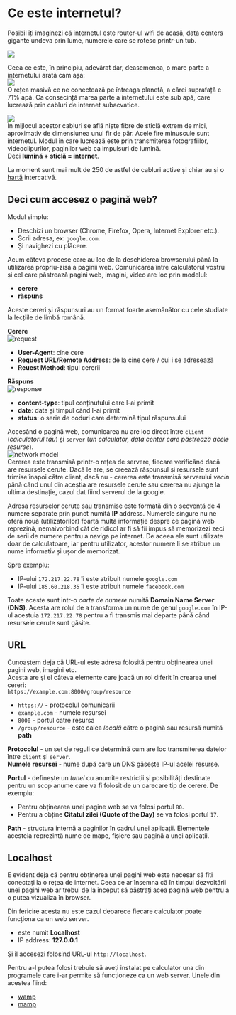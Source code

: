 # Ce este internetul?

​​Posibil îți imaginezi că internetul este router-ul wifi de acasă, data centers gigante undeva prin lume, numerele care se rotesc printr-un tub.

![](/images/hww/the-internet-imagined.jpg)

Ceea ce este, în principiu, adevărat dar, deasemenea, o mare parte a internetului arată cam așa:  
![](/images/hww/the-internet.jpg)  
​​O rețea masivă ce ne conectează pe întreaga planetă, a cărei suprafață e 71% apă. Ca consecință marea parte a internetului este sub apă, care lucrează prin cabluri de internet subacvatice.

![](/images/hww/cable.jpg)  
În mijlocul acestor cabluri se află niște fibre de sticlă extrem de mici, aproximativ de dimensiunea unui fir de păr. Acele fire minuscule sunt internetul. Modul în care lucrează este prin transmiterea fotografiilor, videoclipurilor, paginilor web ca impulsuri de lumină.  
Deci **lumină + sticlă = internet**.

La moment sunt mai mult de 250 de astfel de cabluri active și chiar au și o [hartă](http://submarine-cable-map-2015.telegeography.com/) intercativă.

## Deci cum accesez o pagină web?

Modul simplu:

* Deschizi un browser \(Chrome, Firefox, Opera, Internet Explorer etc.\).
* Scrii adresa, ex: `google.com`.
* Și navighezi cu plăcere.

Acum câteva procese care au loc de la deschiderea browserului până la utilizarea propriu-zisă a paginii web. Comunicarea între calculatorul vostru și cel care păstrează pagini web, imagini, video are loc prin modelul:

* **cerere**
* **răspuns**

Aceste cereri și răspunsuri au un format foarte asemănător cu cele studiate la lecțiile de limbă română.

**Cerere**  
![request](/images/hww/request.jpg)

* **User-Agent**: cine cere
* **Request URL/Remote Address**: de la cine cere / cui i se adresează
* **Reuest Method**: tipul cererii

**Răspuns**  
![response](/images/hww/response.jpg)

* **content-type**: tipul conținutului care l-ai primit
* **date**: data și timpul când l-ai primit
* **status**: o serie de coduri care determină tipul răspunsului

Accesând o pagină web, comunicarea nu are loc direct între `client` \(_calculatorul tău_\) și `server` \(_un calculator, data center care păstrează acele resurse_\).  
![network model](/images/hww/network.jpg)  
Cererea este transmisă printr-o rețea de servere, fiecare verificând dacă are resursele cerute. Dacă le are, se creează răspunsul și resursele sunt trimise înapoi către client, dacă nu - cererea este transmisă serverului _vecin_ până când unul din aceștia are resursele cerute sau cererea nu ajunge la ultima destinație, cazul dat fiind serverul de la google.

Adresa resurselor cerute sau transmise este formată din o secvență de 4 numere separate prin punct numită **IP** address. Numerele singure nu ne oferă nouă \(utilizatorilor\) foartă multă informație despre ce pagină web reprezină, nemaivorbind cât de ridicol ar fi să fii impus să memorizezi zeci de serii de numere pentru a naviga pe internet. De aceea ele sunt utilizate doar de calculatoare, iar pentru utilizator, acestor numere li se atribue un nume informativ și ușor de memorizat.

Spre exemplu:

* IP-ului `172.217.22.78` îi este atribuit numele `google.com`
* IP-ului `185.60.218.35` îi este atribuit numele `facebook.com`

Toate aceste sunt intr-o _carte de numere_ numită **Domain Name Server \(DNS\)**. Acesta are rolul de a transforma un nume de genul `google.com` în IP-ul acestuia `172.217.22.78` pentru a fi transmis mai departe până când resursele cerute sunt găsite.

## URL

Cunoaștem deja că URL-ul este adresa folosită pentru obținearea unei pagini web, imagini etc.  
Acesta are și el câteva elemente care joacă un rol diferit în crearea unei cereri:  
`https://example.com:8000/group/resource`

* `https://` - protocolul comunicarii
* `example.com` - numele resursei
* `8000` - portul catre resursa
* `/group/resource` - este calea _locală_ către o pagină sau resursă numită **path**

**Protocolul** - un set de reguli ce determină cum are loc transmiterea datelor între `client` și `server`.  
**Numele resursei** - nume după care un DNS găsește IP-ul acelei resurse.

**Portul** - definește un _tunel_ cu anumite restricții și posibilități destinate pentru un scop anume care va fi folosit de un oarecare tip de cerere. De exemplu:

* Pentru obținearea unei pagine web se va folosi portul `80`.   
* Pentru a obține **Citatul zilei \(Quote of the Day\)** se va folosi portul `17`.

**Path** - structura internă a paginilor în cadrul unei aplicații. Elementele acesteia reprezintă nume de mape, fișiere sau pagină a unei aplicații.

## Localhost

E evident deja că pentru obținerea unei pagini web este necesar să fiți conectați la o rețea de internet. Ceea ce ar însemna că în timpul dezvoltării unei pagini web ar trebui de la început să păstrați acea pagină web pentru a o putea vizualiza în browser.

Din fericire acesta nu este cazul deoarece fiecare calculator poate funcționa ca un web server.

* este numit **Localhost**
* IP address: **127.0.0.1**

Și îl accesezi folosind URL-ul `http://localhost`.

Pentru a-l putea folosi trebuie să aveți instalat pe calculator una din programele care i-ar permite să funcționeze ca un web server. Unele din acestea fiind:

* [wamp](http://www.wampserver.com/en/)
* [mamp](https://www.mamp.info/en/)



